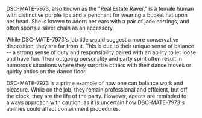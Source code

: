 DSC-MATE-7973, also known as the "Real Estate Raver," is a female human with distinctive purple lips and a penchant for wearing a bucket hat upon her head. She is known to adorn her ears with a pair of jade earrings, and often sports a silver chain as an accessory.

While DSC-MATE-7973's job title would suggest a more conservative disposition, they are far from it. This is due to their unique sense of balance -- a strong sense of duty and responsibility paired with an ability to let loose and have fun. Their outgoing personality and party spirit often result in humorous situations where they surprise others with their dance moves or quirky antics on the dance floor.

DSC-MATE-7973 is a prime example of how one can balance work and pleasure. While on the job, they remain professional and efficient, but off the clock, they are the life of the party. However, agents are reminded to always approach with caution, as it is uncertain how DSC-MATE-7973's abilities could affect containment procedures.